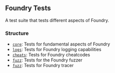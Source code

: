 ## Foundry Tests

A test suite that tests different aspects of Foundry.

### Structure

- [`core`](core): Tests for fundamental aspects of Foundry
- [`logs`](logs): Tests for Foundry logging capabilities
- [`cheats`](cheats): Tests for Foundry cheatcodes
- [`fuzz`](fuzz): Tests for the Foundry fuzzer
- [`fuzz`](fuzz): Tests for Foundry tracer
